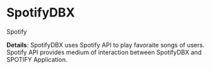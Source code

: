 # SpotifyDBX
Spotify

**Details**: 
SpotifyDBX uses Spotify API to play favoraite songs of users.
Spotify API provides medium of interaction between SpotifyDBX and SPOTIFY Application. 
